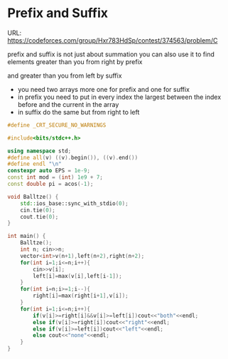 # Prefix and Suffix

URL: https://codeforces.com/group/Hxr783HdSp/contest/374563/problem/C

prefix and suffix is not just about summation you can also use it to find elements greater than you from right by prefix 

and greater than you from left by suffix 

- you need two arrays more one for prefix and one for suffix
- in prefix you need to put in every index the largest between the index before and the current in the array
- in suffix do the same but from right to left

```cpp
#define _CRT_SECURE_NO_WARNINGS

#include<bits/stdc++.h>

using namespace std;
#define all(v) ((v).begin()), ((v).end())
#define endl "\n"
constexpr auto EPS = 1e-9;
const int mod = (int) 1e9 + 7;
const double pi = acos(-1);

void Balltze() {
    std::ios_base::sync_with_stdio(0);
    cin.tie(0);
    cout.tie(0);
}

int main() {
    Balltze();
    int n; cin>>n;
    vector<int>v(n+1),left(n+2),right(n+2);
    for(int i=1;i<=n;i++){
        cin>>v[i];
        left[i]=max(v[i],left[i-1]);
    }
    for(int i=n;i>=1;i--){
        right[i]=max(right[i+1],v[i]);
    }
    for(int i=1;i<=n;i++){
        if(v[i]>=right[i]&&v[i]>=left[i])cout<<"both"<<endl;
        else if(v[i]>=right[i])cout<<"right"<<endl;
        else if(v[i]>=left[i])cout<<"left"<<endl;
        else cout<<"none"<<endl;
    }
}
```